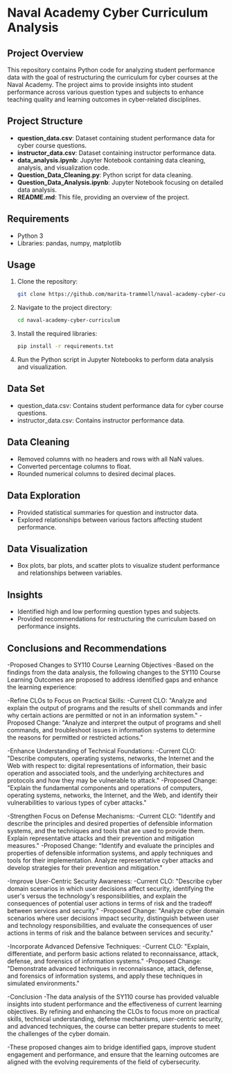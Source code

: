 # Naval Academy Cyber Curriculum Analysis

## Project Overview
This repository contains Python code for analyzing student performance data with the goal of restructuring the curriculum for cyber courses at the Naval Academy. The project aims to provide insights into student performance across various question types and subjects to enhance teaching quality and learning outcomes in cyber-related disciplines.

## Project Structure
- **question_data.csv**: Dataset containing student performance data for cyber course questions.
- **instructor_data.csv**: Dataset containing instructor performance data.
- **data_analysis.ipynb**: Jupyter Notebook containing data cleaning, analysis, and visualization code.
- **Question_Data_Cleaning.py**: Python script for data cleaning.
- **Question_Data_Analysis.ipynb**: Jupyter Notebook focusing on detailed data analysis.
- **README.md**: This file, providing an overview of the project.

## Requirements
- Python 3
- Libraries: pandas, numpy, matplotlib

## Usage
1. Clone the repository:
   ```bash
   git clone https://github.com/marita-trammell/naval-academy-cyber-curriculum.git
2. Navigate to the project directory:
   ```bash
   cd naval-academy-cyber-curriculum
3. Install the required libraries:
   ```bash
   pip install -r requirements.txt
4. Run the Python script in Jupyter Notebooks to perform data analysis and visualization.

## Data Set
- question_data.csv: Contains student performance data for cyber course questions.
- instructor_data.csv: Contains instructor performance data.

## Data Cleaning
- Removed columns with no headers and rows with all NaN values.
- Converted percentage columns to float.
- Rounded numerical columns to desired decimal places.

## Data Exploration 
- Provided statistical summaries for question and instructor data.
- Explored relationships between various factors affecting student performance.

## Data Visualization 
- Box plots, bar plots, and scatter plots to visualize student performance and relationships between variables.

## Insights 
- Identified high and low performing question types and subjects.
- Provided recommendations for restructuring the curriculum based on performance insights.

## Conclusions and Recommendations
-Proposed Changes to SY110 Course Learning Objectives
-Based on the findings from the data analysis, the following changes to the SY110 Course Learning Outcomes are proposed to address identified gaps and enhance the learning experience:

-Refine CLOs to Focus on Practical Skills:
-Current CLO: "Analyze and explain the output of programs and the results of shell commands and infer why certain actions are permitted or not in an information system."
-Proposed Change: "Analyze and interpret the output of programs and shell commands, and troubleshoot issues in information systems to determine the reasons for permitted or restricted actions."

-Enhance Understanding of Technical Foundations:
-Current CLO: "Describe computers, operating systems, networks, the Internet and the Web with respect to: digital representations of information, their basic operation and associated tools, and the underlying architectures and protocols and how they may be vulnerable to attack."
-Proposed Change: "Explain the fundamental components and operations of computers, operating systems, networks, the Internet, and the Web, and identify their vulnerabilities to various types of cyber attacks."

-Strengthen Focus on Defense Mechanisms:
-Current CLO: "Identify and describe the principles and desired properties of defensible information systems, and the techniques and tools that are used to provide them. Explain representative attacks and their prevention and mitigation measures."
-Proposed Change: "Identify and evaluate the principles and properties of defensible information systems, and apply techniques and tools for their implementation. Analyze representative cyber attacks and develop strategies for their prevention and mitigation."

-Improve User-Centric Security Awareness:
-Current CLO: "Describe cyber domain scenarios in which user decisions affect security, identifying the user's versus the technology's responsibilities, and explain the consequences of potential user actions in terms of risk and the tradeoff between services and security."
-Proposed Change: "Analyze cyber domain scenarios where user decisions impact security, distinguish between user and technology responsibilities, and evaluate the consequences of user actions in terms of risk and the balance between services and security."

-Incorporate Advanced Defensive Techniques:
-Current CLO: "Explain, differentiate, and perform basic actions related to reconnaissance, attack, defense, and forensics of information systems."
-Proposed Change: "Demonstrate advanced techniques in reconnaissance, attack, defense, and forensics of information systems, and apply these techniques in simulated environments."

-Conclusion
-The data analysis of the SY110 course has provided valuable insights into student performance and the effectiveness of current learning objectives. By refining and enhancing the CLOs to focus more on practical skills, technical understanding, defense mechanisms, user-centric security, and advanced techniques, the course can better prepare students to meet the challenges of the cyber domain.

-These proposed changes aim to bridge identified gaps, improve student engagement and performance, and ensure that the learning outcomes are aligned with the evolving requirements of the field of cybersecurity.
